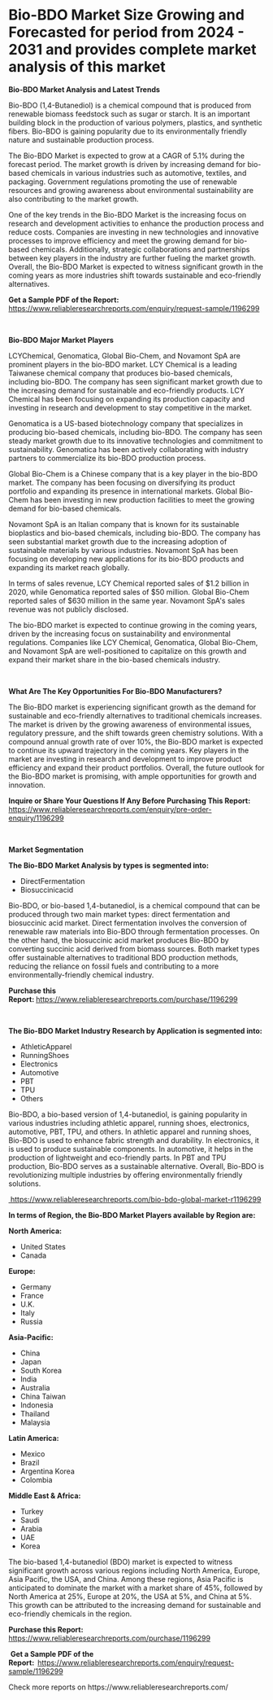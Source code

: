 <p><h1>Bio-BDO Market Size Growing and Forecasted for period from 2024 - 2031 and provides complete market analysis of this market</h1></p><p><strong>Bio-BDO Market Analysis and Latest Trends</strong></p>
<p><p>Bio-BDO (1,4-Butanediol) is a chemical compound that is produced from renewable biomass feedstock such as sugar or starch. It is an important building block in the production of various polymers, plastics, and synthetic fibers. Bio-BDO is gaining popularity due to its environmentally friendly nature and sustainable production process.</p><p>The Bio-BDO Market is expected to grow at a CAGR of 5.1% during the forecast period. The market growth is driven by increasing demand for bio-based chemicals in various industries such as automotive, textiles, and packaging. Government regulations promoting the use of renewable resources and growing awareness about environmental sustainability are also contributing to the market growth.</p><p>One of the key trends in the Bio-BDO Market is the increasing focus on research and development activities to enhance the production process and reduce costs. Companies are investing in new technologies and innovative processes to improve efficiency and meet the growing demand for bio-based chemicals. Additionally, strategic collaborations and partnerships between key players in the industry are further fueling the market growth. Overall, the Bio-BDO Market is expected to witness significant growth in the coming years as more industries shift towards sustainable and eco-friendly alternatives.</p></p>
<p><strong>Get a Sample PDF of the Report:&nbsp;</strong> <a href="https://www.reliableresearchreports.com/enquiry/request-sample/1196299">https://www.reliableresearchreports.com/enquiry/request-sample/1196299</a></p>
<p>&nbsp;</p>
<p><strong>Bio-BDO Major Market Players</strong></p>
<p><p>LCYChemical, Genomatica, Global Bio-Chem, and Novamont SpA are prominent players in the bio-BDO market. LCY Chemical is a leading Taiwanese chemical company that produces bio-based chemicals, including bio-BDO. The company has seen significant market growth due to the increasing demand for sustainable and eco-friendly products. LCY Chemical has been focusing on expanding its production capacity and investing in research and development to stay competitive in the market. </p><p>Genomatica is a US-based biotechnology company that specializes in producing bio-based chemicals, including bio-BDO. The company has seen steady market growth due to its innovative technologies and commitment to sustainability. Genomatica has been actively collaborating with industry partners to commercialize its bio-BDO production process. </p><p>Global Bio-Chem is a Chinese company that is a key player in the bio-BDO market. The company has been focusing on diversifying its product portfolio and expanding its presence in international markets. Global Bio-Chem has been investing in new production facilities to meet the growing demand for bio-based chemicals.</p><p>Novamont SpA is an Italian company that is known for its sustainable bioplastics and bio-based chemicals, including bio-BDO. The company has seen substantial market growth due to the increasing adoption of sustainable materials by various industries. Novamont SpA has been focusing on developing new applications for its bio-BDO products and expanding its market reach globally.</p><p>In terms of sales revenue, LCY Chemical reported sales of $1.2 billion in 2020, while Genomatica reported sales of $50 million. Global Bio-Chem reported sales of $630 million in the same year. Novamont SpA's sales revenue was not publicly disclosed. </p><p>The bio-BDO market is expected to continue growing in the coming years, driven by the increasing focus on sustainability and environmental regulations. Companies like LCY Chemical, Genomatica, Global Bio-Chem, and Novamont SpA are well-positioned to capitalize on this growth and expand their market share in the bio-based chemicals industry.</p></p>
<p>&nbsp;</p>
<p><strong>What Are The Key Opportunities For Bio-BDO Manufacturers?</strong></p>
<p><p>The Bio-BDO market is experiencing significant growth as the demand for sustainable and eco-friendly alternatives to traditional chemicals increases. The market is driven by the growing awareness of environmental issues, regulatory pressure, and the shift towards green chemistry solutions. With a compound annual growth rate of over 10%, the Bio-BDO market is expected to continue its upward trajectory in the coming years. Key players in the market are investing in research and development to improve product efficiency and expand their product portfolios. Overall, the future outlook for the Bio-BDO market is promising, with ample opportunities for growth and innovation.</p></p>
<p><strong>Inquire or Share Your Questions If Any Before Purchasing This Report:</strong> <a href="https://www.reliableresearchreports.com/enquiry/pre-order-enquiry/1196299">https://www.reliableresearchreports.com/enquiry/pre-order-enquiry/1196299</a></p>
<p>&nbsp;</p>
<p><strong>Market Segmentation</strong></p>
<p><strong>The Bio-BDO Market Analysis by types is segmented into:</strong></p>
<p><ul><li>DirectFermentation</li><li>Biosuccinicacid</li></ul></p>
<p><p>Bio-BDO, or bio-based 1,4-butanediol, is a chemical compound that can be produced through two main market types: direct fermentation and biosuccinic acid market. Direct fermentation involves the conversion of renewable raw materials into Bio-BDO through fermentation processes. On the other hand, the biosuccinic acid market produces Bio-BDO by converting succinic acid derived from biomass sources. Both market types offer sustainable alternatives to traditional BDO production methods, reducing the reliance on fossil fuels and contributing to a more environmentally-friendly chemical industry.</p></p>
<p><strong>Purchase this Report:&nbsp;</strong><a href="https://www.reliableresearchreports.com/purchase/1196299">https://www.reliableresearchreports.com/purchase/1196299</a></p>
<p>&nbsp;</p>
<p><strong>The Bio-BDO Market Industry Research by Application is segmented into:</strong></p>
<p><ul><li>AthleticApparel</li><li>RunningShoes</li><li>Electronics</li><li>Automotive</li><li>PBT</li><li>TPU</li><li>Others</li></ul></p>
<p><p>Bio-BDO, a bio-based version of 1,4-butanediol, is gaining popularity in various industries including athletic apparel, running shoes, electronics, automotive, PBT, TPU, and others. In athletic apparel and running shoes, Bio-BDO is used to enhance fabric strength and durability. In electronics, it is used to produce sustainable components. In automotive, it helps in the production of lightweight and eco-friendly parts. In PBT and TPU production, Bio-BDO serves as a sustainable alternative. Overall, Bio-BDO is revolutionizing multiple industries by offering environmentally friendly solutions.</p></p>
<p><a href="https://www.reliableresearchreports.com/bio-bdo-global-market-r1196299">&nbsp;https://www.reliableresearchreports.com/bio-bdo-global-market-r1196299</a></p>
<p><strong>In terms of Region, the Bio-BDO Market Players available by Region are:</strong></p>
<p>
    <p> <strong> North America: </strong>
        <ul>
            <li>United States</li>
            <li>Canada</li>
        </ul>
        </p> 
    <p> <strong> Europe: </strong>
        <ul>
            <li>Germany</li>
            <li>France</li>
            <li>U.K.</li>
            <li>Italy</li>
            <li>Russia</li>
        </ul>
        </p> 
    <p> <strong> Asia-Pacific: </strong>
        <ul>
            <li>China</li>
            <li>Japan</li>
            <li>South Korea</li>
            <li>India</li>
            <li>Australia</li>
            <li>China Taiwan</li>
            <li>Indonesia</li>
            <li>Thailand</li>
            <li>Malaysia</li>
        </ul>
        </p> 
    <p> <strong> Latin America: </strong>
        <ul>
            <li>Mexico</li>
            <li>Brazil</li>
            <li>Argentina Korea</li>
            <li>Colombia</li>
        </ul>
        </p> 
    <p> <strong> Middle East & Africa: </strong>
        <ul>
            <li>Turkey</li>
            <li>Saudi</li>
            <li>Arabia</li>
            <li>UAE</li>
            <li>Korea</li>
        </ul>
    </p>
    </p>
<p><p>The bio-based 1,4-butanediol (BDO) market is expected to witness significant growth across various regions including North America, Europe, Asia Pacific, the USA, and China. Among these regions, Asia Pacific is anticipated to dominate the market with a market share of 45%, followed by North America at 25%, Europe at 20%, the USA at 5%, and China at 5%. This growth can be attributed to the increasing demand for sustainable and eco-friendly chemicals in the region.</p></p>
<p><strong>Purchase this Report: </strong><a href="https://www.reliableresearchreports.com/purchase/1196299">https://www.reliableresearchreports.com/purchase/1196299</a></p>
<p>&nbsp;<strong>Get a Sample PDF of the Report:&nbsp;&nbsp;</strong><a href="https://www.reliableresearchreports.com/enquiry/request-sample/1196299">https://www.reliableresearchreports.com/enquiry/request-sample/1196299</a></p>
<p><strong></strong></p>
<p>Check more reports on https://www.reliableresearchreports.com/</p>